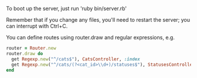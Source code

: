 To boot up the server, just run 'ruby bin/server.rb'

Remember that if you change any files, you'll need to restart the server; you can interrupt with Ctrl+C.

You can define routes using router.draw and regular expressions, e.g.

```ruby
router = Router.new
router.draw do
  get Regexp.new("^/cats$"), CatsController, :index
  get Regexp.new("^/cats/(?<cat_id>\\d+)/statuses$"), StatusesController, :index
end
```
